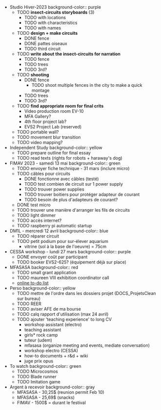 - Studio Hiver-2023
  background-color:: purple
	- TODO **insect-circuits storyboards** (3)
		- TODO with locations
		- TODO with characteristics
		- TODO with names
	- TODO __design + make circuits__
		- DONE fence
		- DONE pattes oiseaux
		- TODO third circuit
	- TODO __write about the insect-circuits for narration__
		- TODO fence
		- TODO trees
		- TODO 3rd?
	- TODO __shooting__
		- DONE fence
			- TODO shoot multiple fences in the city to make a quick montage
		- TODO trees
		- TODO 3rd?
	- TODO **find appropriate room for final crits**
		- Video production room EV-10
		- MFA Gallery?
		- 4th floor project lab?
		- EVS2 Project Lab (reserved)
	- TODO portable wall?
	- TODO movement blur transition
	- TODO video mapping?
- Independent Study
  background-color:: yellow
	- TODO prepare outline for final essay
	- TODO read texts (rights for robots + haraway's dog)
- FIMAV 2023 - samedi 13 mai
  background-color:: green
	- TODO envoyer fiche technique - 31 mars (inclure micro)
	- TODO câbles pour circuits
		- DONE fonctionne avec câbles (testé)
		- TODO test combien de circuit sur 1 power supply
		- TODO trouver power supplies
		- TODO trouver boitiers pour protéger adapteur de courant
		- TODO besoin de plus d'adapteurs de courant?
	- DONE test micro
	- TODO trouver une manière d'arranger les fils de circuits
	- TODO light dimmer
	- TODO accès internet?
	- TODO raspberry pi automatic startup
- DM1L - mercredi 12 avril
  background-color:: blue
	- TODO réparer circuit
	- TODO petit podium pour sur-élever aquarium
		- vitrine (sol à la base de l'oeuvre) = 75cm
- CESSA workshop - lundi 27 mars
  background-color:: purple
	- DONE envoyer coût par participant
	- TODO booker EVS2-625? (équipement déjà sur place)
- MFASASA
  background-color:: red
	- TODO small grant application
	- TODO maureen VIII exhibition coordinator call
	- [online to-do list](https://docs.google.com/spreadsheets/d/1U8gORlPROJndsnKccpsDs-oWbAsvXC1XnXgaFtOx7Ec/edit#gid=0)
- Perso
  background-color:: yellow
	- TODO mettre de l'ordre dans les dossiers projet (DOCS_ProjetsClean sur bureau)
	- TODO REER
	- TODO aviser AFE de ma bourse
	- TODO calq rapport d'utilisation (max 24 avril)
	- TODO ajouter 'teaching experience' to long CV
		- workshop assistant (electro)
		- teaching assistant
		- girls* rock camp
		- tuteur (udem)
		- mfasasa (organize meeting and events, mediate conversation)
		- workshop electro (CESSA)
		- how-to documents + r&d + wiki
		- juge prix opus
- To watch
  background-color:: green
	- TODO Microcosmos
	- TODO Blade runner
	- TODO Imitation game
- Argent à recevoir
  background-color:: gray
	- MFASASA - 30,25$ (reunion permit Feb 10)
	- MFASASA - 25,69$ (snacks)
	- FIMAV - 1500$ = durant le festival